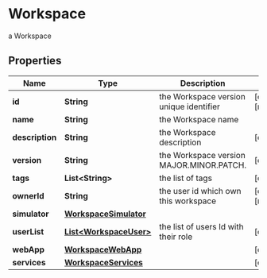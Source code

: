 

# Workspace

a Workspace

## Properties

Name | Type | Description | Notes
------------ | ------------- | ------------- | -------------
**id** | **String** | the Workspace version unique identifier |  [optional] [readonly]
**name** | **String** | the Workspace name | 
**description** | **String** | the Workspace description |  [optional]
**version** | **String** | the Workspace version MAJOR.MINOR.PATCH. |  [optional]
**tags** | **List&lt;String&gt;** | the list of tags |  [optional]
**ownerId** | **String** | the user id which own this workspace |  [optional] [readonly]
**simulator** | [**WorkspaceSimulator**](WorkspaceSimulator.md) |  | 
**userList** | [**List&lt;WorkspaceUser&gt;**](WorkspaceUser.md) | the list of users Id with their role |  [optional]
**webApp** | [**WorkspaceWebApp**](WorkspaceWebApp.md) |  |  [optional]
**services** | [**WorkspaceServices**](WorkspaceServices.md) |  |  [optional]



